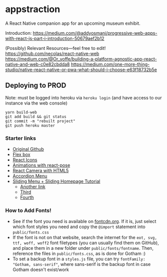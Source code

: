 # appstraction

A React Native companion app for an upcoming museum exhibit.

Introduction:
https://medium.com/@addyosmani/progressive-web-apps-with-react-js-part-i-introduction-50679aef2b12

(Possibly) Relevant Resources—feel free to edit!
https://github.com/necolas/react-native-web
https://medium.com/@Or_yoffe/building-a-platform-agnostic-app-react-native-and-web-c0e82cbdda8
https://medium.com/one-more-thing-studio/native-react-native-or-pwa-what-should-i-choose-e63f18732b5e

## Deploying to PROD

Note: must be logged into heroku via `heroku login` (and have access to our instance via the web console)

```
yarn build-web
git add build && git status
git commit -m "rebuilt project"
git push heroku master
```

### Starter links

- [Original Github](https://medium.com/@yannickdot/write-once-run-anywhere-with-create-react-native-app-and-react-native-web-ad40db63eed0)
- [Flex box](https://blog.reactnativecoach.com/understanding-flex-in-react-native-b34dfb4b16d1)
- [React Icons](https://react-icons.netlify.com/#/icons/fa)
- [Animations with react-pose](https://medium.com/@joomiguelcunha/amazing-react-animation-with-react-pose-3b67d9eb6e07)
- [React Camera with HTML5](https://medium.com/20spokes-whiteboard/how-to-approach-a-react-task-using-html5-camera-as-an-example-e67f41d97b2a)
- [Accordion Menu](https://medium.com/@mheavers/collapsible-accordion-style-nav-in-react-native-with-scrolling-8d624842b247)
- [Sliding Menu + Sliding Homepage Tutorial](https://www.kirupa.com/react/smooth_sliding_menu_react_motion.htm)
  - [Another link](https://medium.com/front-end-developers/sliding-react-components-4873e232907e)
  - [Third](https://github.com/reactjs/react-transition-group/issues/136)
  - [Fourth](https://medium.com/@joomiguelcunha/amazing-react-animation-with-react-pose-3b67d9eb6e07)

### How to Add Fonts!

- See if the font you need is available on [fontcdn.org](https://fontcdn.org/). If it is, just select which font styles you need and copy the `@import` statement into `public/fonts.css`
- If the font is not on that website, search the internet for the `eot, svg, ttf, woff, woff2` font filetypes (you can usually find them on GitHub), and place them in a new folder under `public/fonts/fontname`. Then, reference the files in `public/fonts.css`, as is done for Gotham :)
- To set a backup font in a `styles.js` file, you can try `fontFamily: "Gotham, sans-serif"`, where sans-serif is the backup font in case Gotham doesn't exist/work
